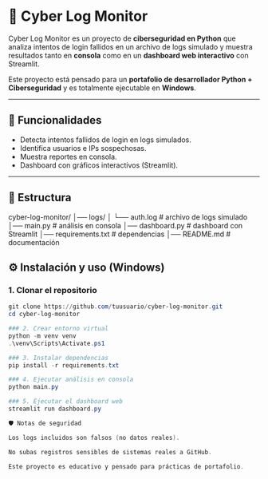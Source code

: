 # 🔐 Cyber Log Monitor

Cyber Log Monitor es un proyecto de **ciberseguridad en Python** que analiza intentos de login fallidos en un archivo de logs simulado y muestra resultados tanto en **consola** como en un **dashboard web interactivo** con Streamlit.

Este proyecto está pensado para un **portafolio de desarrollador Python + Ciberseguridad** y es totalmente ejecutable en **Windows**.

---

## 🚀 Funcionalidades

- Detecta intentos fallidos de login en logs simulados.
- Identifica usuarios e IPs sospechosas.
- Muestra reportes en consola.
- Dashboard con gráficos interactivos (Streamlit).

---

## 📂 Estructura

cyber-log-monitor/
│── logs/
│ └── auth.log # archivo de logs simulado
│── main.py # análisis en consola
│── dashboard.py # dashboard con Streamlit
│── requirements.txt # dependencias
│── README.md # documentación

## ⚙️ Instalación y uso (Windows)

### 1. Clonar el repositorio
```powershell
git clone https://github.com/tuusuario/cyber-log-monitor.git
cd cyber-log-monitor

### 2. Crear entorno virtual
python -m venv venv
.\venv\Scripts\Activate.ps1

### 3. Instalar dependencias
pip install -r requirements.txt

### 4. Ejecutar análisis en consola
python main.py

### 5. Ejecutar el dashboard web
streamlit run dashboard.py

🛡️ Notas de seguridad

Los logs incluidos son falsos (no datos reales).

No subas registros sensibles de sistemas reales a GitHub.

Este proyecto es educativo y pensado para prácticas de portafolio.
